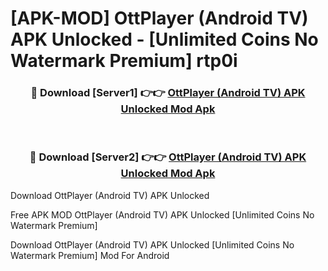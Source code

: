 # [APK-MOD] OttPlayer (Android TV) APK Unlocked - [Unlimited Coins No Watermark Premium] rtp0i



<div align="center">
<h3>🔴 Download [Server1] 👉👉 <a href="https://momento.my/?title=OttPlayer_(Android_TV)_APK_Unlocked">OttPlayer (Android TV) APK Unlocked Mod Apk</a></h3><br>

<h3>🔴 Download [Server2] 👉👉 <a href="https://momento.my/?title=OttPlayer_(Android_TV)_APK_Unlocked">OttPlayer (Android TV) APK Unlocked Mod Apk</a></h3>
</div>



Download OttPlayer (Android TV) APK Unlocked 

Free APK MOD OttPlayer (Android TV) APK Unlocked [Unlimited Coins No Watermark Premium]

Download OttPlayer (Android TV) APK Unlocked [Unlimited Coins No Watermark Premium] Mod For Android
